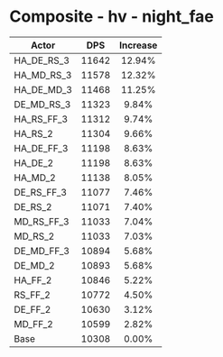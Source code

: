# Composite - hv - night_fae
| Actor | DPS | Increase |
|---|:---:|:---:|
|HA_DE_RS_3|11642|12.94%|
|HA_MD_RS_3|11578|12.32%|
|HA_DE_MD_3|11468|11.25%|
|DE_MD_RS_3|11323|9.84%|
|HA_RS_FF_3|11312|9.74%|
|HA_RS_2|11304|9.66%|
|HA_DE_FF_3|11198|8.63%|
|HA_DE_2|11198|8.63%|
|HA_MD_2|11138|8.05%|
|DE_RS_FF_3|11077|7.46%|
|DE_RS_2|11071|7.40%|
|MD_RS_FF_3|11033|7.04%|
|MD_RS_2|11033|7.03%|
|DE_MD_FF_3|10894|5.68%|
|DE_MD_2|10893|5.68%|
|HA_FF_2|10846|5.22%|
|RS_FF_2|10772|4.50%|
|DE_FF_2|10630|3.12%|
|MD_FF_2|10599|2.82%|
|Base|10308|0.00%|
